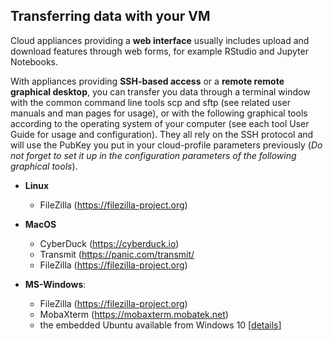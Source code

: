 ## Transferring data with your VM

Cloud appliances providing a **web interface** usually includes upload and download features through web forms,
for example RStudio and Jupyter Notebooks.

With appliances providing **SSH-based access** or a **remote remote graphical desktop**, you can transfer you data
through a terminal window with the common command line tools scp and sftp (see related user manuals and man pages for usage),
or with the following graphical tools according to the operating system of your computer
(see each tool User Guide for usage and configuration). They all rely on the SSH protocol and will use the PubKey
you put in your cloud-profile parameters previously
(*Do not forget to set it up in the configuration parameters of the following graphical tools*).

* **Linux**
  - FileZilla (https://filezilla-project.org)

* **MacOS**
  - CyberDuck (https://cyberduck.io)
  - Transmit (https://panic.com/transmit/
  - FileZilla (https://filezilla-project.org)

* **MS-Windows**:
  - FileZilla (https://filezilla-project.org)
  - MobaXterm (https://mobaxterm.mobatek.net)
  - the embedded Ubuntu available from Windows 10 [[details](https://docs.microsoft.com/en-us/windows/wsl/install-win10)]
